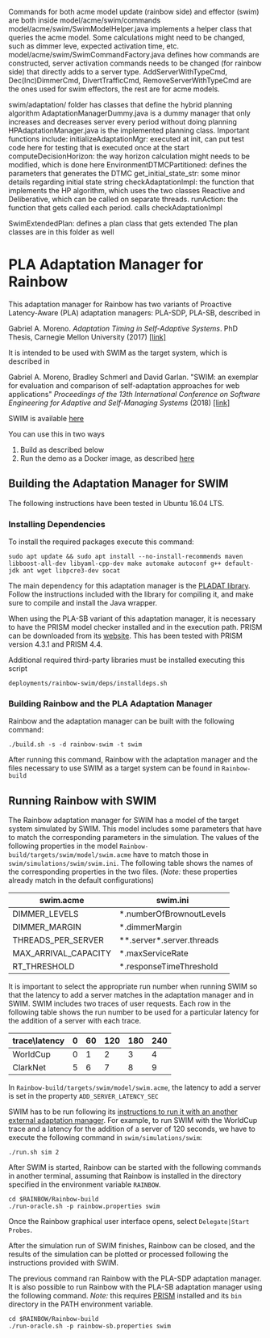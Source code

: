 Commands for both acme model update (rainbow side) and effector (swim) are both inside model/acme/swim/commands
model/acme/swim/SwimModelHelper.java implements a helper class that queries the acme model. Some calculations might need to be changed, such as dimmer leve, expected activation time, etc.
model/acme/swim/SwimCommandFactory.java defines how commands are constructed, server activation commands needs to be changed (for rainbow side) that directly adds to a server type.
AddServerWithTypeCmd, Dec(Inc)DimmerCmd, DivertTrafficCmd, RemoveServerWithTypeCmd are the ones used for swim effectors, the rest are for acme models.

swim/adaptation/ folder has classes that define the hybrid planning algorithm
AdaptationManagerDummy.java is a dummy manager that only increases and decreases server every period without doing planning
HPAdaptationManager.java is the implemented planning class. Important functions include:
initializeAdaptationMgr: executed at init, can put test code here for testing that is executed once at the start
computeDecisionHorizon: the way horizon calculation might needs to be modified, which is done here
EnvironmentDTMCPartitioned: defines the parameters that generates the DTMC
get_initial_state_str: some minor details regarding initial state string
checkAdaptationImpl: the function that implements the HP algorithm, which uses the two classes Reactive and Deliberative, which can be called on separate threads. 
runAction: the function that gets called each period. calls checkAdaptationImpl

SwimExtendedPlan: defines a plan class that gets extended
The plan classes are in this folder as well



# PLA Adaptation Manager for Rainbow
This adaptation manager for Rainbow has two variants of Proactive Latency-Aware (PLA) adaptation managers: PLA-SDP, PLA-SB, described in

Gabriel A. Moreno. _Adaptation Timing in Self-Adaptive Systems_. PhD Thesis, Carnegie Mellon University (2017) [[link]](http://works.bepress.com/gabriel_moreno/30/)

It is intended to be used with SWIM as the target system, which is described in

Gabriel A. Moreno, Bradley Schmerl and David Garlan. "SWIM: an exemplar for evaluation and comparison of self-adaptation approaches for web applications" _Proceedings of the 13th International Conference on Software Engineering for Adaptive and Self-Managing Systems_ (2018) [[link]](http://works.bepress.com/gabriel_moreno/35/)

SWIM is available [here](https://github.com/cps-sei/swim)

You can use this in two ways
1. Build as described below
2. Run the demo as a Docker image, as described [here](docker/INSTRUCTIONS.md)

## Building the Adaptation Manager for SWIM
The following instructions have been tested in Ubuntu 16.04 LTS.

### Installing Dependencies
To install the required packages execute this command:

```
sudo apt update && sudo apt install --no-install-recommends maven libboost-all-dev libyaml-cpp-dev make automake autoconf g++ default-jdk ant wget libpcre3-dev socat
```

The main dependency for this adaptation manager is the [PLADAT library](https://github.com/cps-sei/pladapt). Follow the instructions included with the library for compiling it, and make sure to compile and install the Java wrapper.

When using the PLA-SB variant of this adaptation manager, it is necessary to have the PRISM model checker installed and in the execution path. PRISM can be downloaded from its [website](http://www.prismmodelchecker.org/). This has been tested with PRISM version 4.3.1 and PRISM 4.4.

Additional required third-party libraries must be installed executing this script

```
deployments/rainbow-swim/deps/installdeps.sh
```

### Building Rainbow and the PLA Adaptation Manager
Rainbow and the adaptation manager can be built with the following command:

```
./build.sh -s -d rainbow-swim -t swim
```

After running this command, Rainbow with the adaptation manager and the files necessary to use SWIM as a target system can be found in `Rainbow-build`

## Running Rainbow with SWIM
The Rainbow adaptation manager for SWIM has a model of the target system simulated by SWIM.
This model includes some parameters that have to match the corresponding parameters in the simulation.
The values of the following properties in the model `Rainbow-build/targets/swim/model/swim.acme` have to match those in `swim/simulations/swim/swim.ini`. The following table shows the names of the corresponding properties in the two files. (*Note:* these properties already match in the default configurations)

| swim.acme              | swim.ini                     |
| ---------------------- | ---------------------------- |
| DIMMER\_LEVELS         | \*.numberOfBrownoutLevels    |
| DIMMER\_MARGIN         | \*.dimmerMargin              |
| THREADS\_PER\_SERVER   | \*\*.server\*.server.threads |
| MAX\_ARRIVAL\_CAPACITY | \*.maxServiceRate            |
| RT\_THRESHOLD          | \*.responseTimeThreshold     |


It is important to select the appropriate run number when running SWIM so that the latency to add a server matches in the adaptation manager and in SWIM. SWIM includes two traces of user requests. Each row in the following table shows the run number to be used for a particular latency for the addition of a server with each trace.

| trace\latency |   0 |  60 | 120 | 180 | 240 |
| ------------- | --- | --- | --- | --- | --- |        
| WorldCup      |   0 |   1 |   2 |   3 |   4 |
| ClarkNet      |   5 |   6 |   7 |   8 |   9 |

In `Rainbow-build/targets/swim/model/swim.acme`, the latency to add a server is set in the property `ADD_SERVER_LATENCY_SEC`

SWIM has to be run following its [instructions to run it with an another external adaptation manager](https://github.com/cps-sei/swim#how-to-run-simulation-with-another-external-adaptation-manager). For example, to run SWIM with the WorldCup trace and a latency for the addition of a server of 120 seconds, we have to execute the following command in `swim/simulations/swim`:

```
./run.sh sim 2
```
After SWIM is started, Rainbow can be started with the following commands in another terminal, assuming that Rainbow is installed in the directory specified in the environment variable `RAINBOW`.

```
cd $RAINBOW/Rainbow-build
./run-oracle.sh -p rainbow.properties swim
```
Once the Rainbow graphical user interface opens, select `Delegate|Start Probes`.

After the simulation run of SWIM finishes, Rainbow can be closed, and the results of the simulation can be plotted or processed following the instructions provided with SWIM.

The previous command ran Rainbow with the PLA-SDP adaptation manager. It is also possible to run Rainbow with the PLA-SB adaptation manager using the following command. *Note:* this requires [PRISM](http://www.prismmodelchecker.org/) installed and its `bin` directory in the PATH environment variable.

```
cd $RAINBOW/Rainbow-build
./run-oracle.sh -p rainbow-sb.properties swim
```

